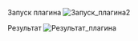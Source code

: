 Запуск плагина
![Запуск_плагина2](https://github.com/e-redun/AsconPilotMenuBuider/assets/74231361/d6519a30-dd6f-4930-8b45-3d830b9d890d)

Результат
![Результат_плагина](https://github.com/e-redun/AsconPilotMenuBuider/assets/74231361/4a07722c-6bb0-4c9c-8bfb-2c619e19b581)
